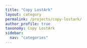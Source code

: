 ```yaml
---
title: "Copy LostArk"
layout: category
permalink: /projects/copy-lostark/
author_profile: true
taxonomy: Copy LostArk
sidebar:
  nav: "categories"
---
```

